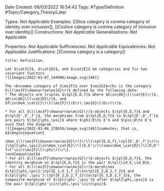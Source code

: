 <div class="topSpace"></div>

Date Created: 06/03/2022 16:54:42
Tags: #Type/Definition #Topic/Category_Theory/Later

Types: <i>Not Applicable</i>
Examples: [[Slice category is comma category of identity over inclusion]], [[Coslice category is comma category of inclusion over identity]]
Constructions: <i>Not Applicable</i>
Generalizations: <i>Not Applicable</i>

Properties: <i>Not Applicable</i>
Sufficiencies: <i>Not Applicable</i>
Equivalences: <i>Not Applicable</i>
Justifications: [[Comma category is a category]]

``` ad-Definition
title: Definition.

Let $\cat{C}$, $\cat{D}$, and $\cat{E}$ be categories and fix two covariant functors
![[Images/2022-03-07_144906/image.svg|140]]

The <b>comma category of $\ms{F}$ over $\ms{G}$</b> is the category $\l(\ms{F}\downarrow\ms{G}\r)$ defined by the following data:
* The objects are triples $\tpl{E,D,f}$ where $E\in\Obj\l(\cat{E}\r)$, $D\in\Obj\l(\cat{D}\r)$, and $f\in\Hom_\cat{C}\!\l(\ms{F}\l(E\r),\ms{G}\l(D\r)\r)$.

* For all $\l(\ms{F}\downarrow\ms{G}\r)$-objects $\tpl{E,D,f}$ and $\tpl{E',D',f'}$, the morphisms from $\tpl{E,D,f}$ to $\tpl{E',D',f'}$ are pairs $\tpl{\phi,\psi}$ where $\phi:E\to E'$ and $\psi:D\to D'$ such that the diagram
![[Images/2022-03-06_170916/image.svg|140]]commutes; that is,
$$\begin{equation}
    \Hom_{\l(\ms{F}\downarrow\ms{G}\r)}\!\l(\tpl{E,D,f},\tpl{E',D',f'}\r)\coloneqq\l\{\tpl{\phi,\psi}\in\Hom_\cat{E}\!\l(E,E'\r)\times\Hom_\cat{D}\!\l(D,D'\r)\st\ms{G}\l(\psi\r)\circ f=f'\circ\ms{F}\l(\phi\r)\r\}.
\end{equation}$$
* For all $\l(\ms{F}\downarrow\ms{G}\r)$-objects $\tpl{E,D,f}$, the identity morphism on $\tpl{E,D,f}$ is the pair $\tpl{\id_E,\id_D}$.
* For all $\l(\ms{F}\downarrow\ms{G}\r)$-morphisms $\tpl{\phi,\psi}:\tpl{E_1,D_1,f_1}\to\tpl{E_2,D_2,f_2}$ and $\tpl{\phi',\psi'}:\tpl{E_2,D_2,f_2}\to\tpl{E_3,D_3,f_3}$, the composite morphism of $\tpl{\phi',\psi'}$ after $\tpl{\phi,\psi}$ is the pair $\tpl{\phi'\circ\phi,\psi'\circ\psi}$.

```
